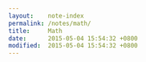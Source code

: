 ```yaml
---
layout:    note-index
permalink: /notes/math/
title:     Math
date:      2015-05-04 15:54:32 +0800
modified:  2015-05-04 15:54:32 +0800
---
```

